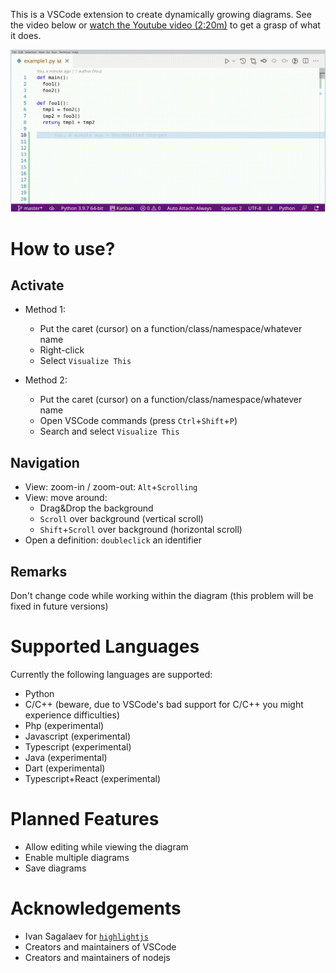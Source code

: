 
This is a VSCode extension to create dynamically growing diagrams. See the video below or [watch the Youtube video (2:20m)](https://youtu.be/CesCUSQTRLg) to get a grasp of what it does.

![Quick example video](./media_marketplace/quick_example.gif)




# How to use?

## Activate

- Method 1:
  - Put the caret (cursor) on a function/class/namespace/whatever name
  - Right-click
  - Select `Visualize This`

- Method 2:
   - Put the caret (cursor) on a function/class/namespace/whatever name
   - Open VSCode commands (press `Ctrl`+`Shift`+`P`)
   - Search and select `Visualize This`



## Navigation

- View: zoom-in / zoom-out: `Alt`+`Scrolling`
- View: move around:
   - Drag&Drop the background
   - `Scroll` over background (vertical scroll)
   - `Shift`+`Scroll` over background (horizontal scroll)
- Open a definition: `doubleclick` an identifier



## Remarks

Don't change code while working within the diagram (this problem will be fixed in future versions)


# Supported Languages

Currently the following languages are supported:
- Python
- C/C++ (beware, due to VSCode's bad support for C/C++ you might experience difficulties)
- Php (experimental)
- Javascript (experimental)
- Typescript (experimental)
- Java (experimental)
- Dart (experimental)
- Typescript+React (experimental)

# Planned Features

- Allow editing while viewing the diagram
- Enable multiple diagrams
- Save diagrams


# Acknowledgements

- Ivan Sagalaev for [`highlightjs`](https://highlightjs.org/)
- Creators and maintainers of VSCode
- Creators and maintainers of nodejs








